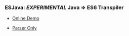 ### ESJava: *EXPERIMENTAL* Java => ES6 Transpiler

- [Online Demo](http://mazko.github.io/ESJava)

- [Parser Only](http://mazko.github.io/jsjavaparser)
